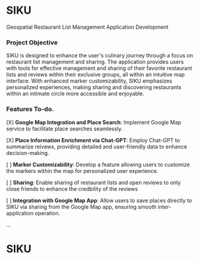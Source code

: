# SIKU
Geospatial Restaurant List Management Application Development


###  Project Objective

SIKU is designed to enhance the user's culinary journey through a focus on restaurant list management and sharing. The application provides users with tools for effective management and sharing of their favorite restaurant lists and reviews within their exclusive groups, all within an intuitive map interface. With enhanced marker customizability, SIKU emphasizes personalized experiences, making sharing and discovering restaurants within an intimate circle more accessible and enjoyable.



### Features To-do.
[X] **Google Map Integration and Place Search**: Implement Google Map service to facilitate place searches seamlessly.

[X] **Place Information Enrichment via Chat-GPT**: Employ Chat-GPT to summarize reivews, providing detailed and user-friendly data to enhance decision-making.

[ ] **Marker Customizability**: Develop a feature allowing users to customize the markers within the map for personalized user experience.

[ ] **Sharing**: Enable sharing of restaurant lists and open reviews to only close friends to enhance the credbility of the reviews

[ ] **Integration with Google Map App**: Allow users to save places directly to SIKU via sharing from the Google Map app, ensuring smooth inter-application operation.

...



# SIKU
